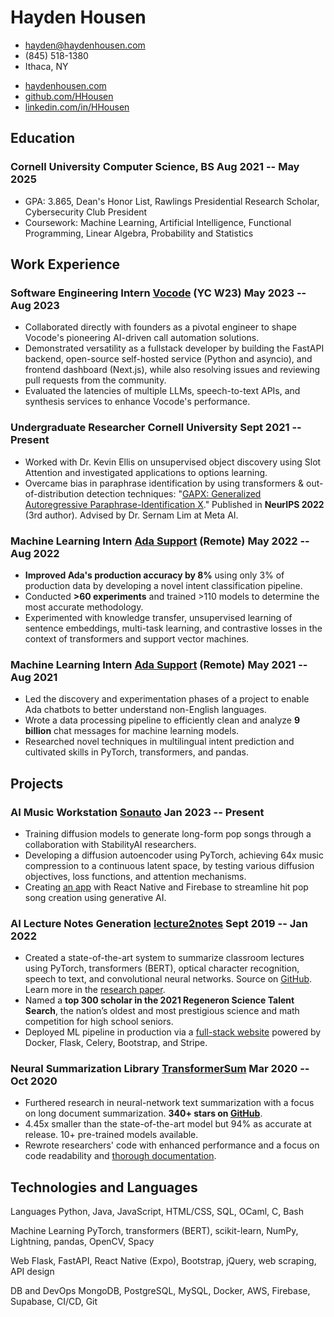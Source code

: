 <!-- The (first) h1 will be used as the <title> of the HTML page -->
# Hayden Housen

<!-- The unordered list immediately after the h1 will be formatted on a single
line. It is intended to be used for contact details -->
- <hayden@haydenhousen.com>
- (845) 518-1380
- Ithaca, NY

<!-- Social Links -->
- [haydenhousen.com](https://haydenhousen.com)
- [github.com/HHousen](https://github.com/HHousen)
- [linkedin.com/in/HHousen](https://linkedin.com/in/HHousen)

<!-- The paragraph after the h1 and ul and before the first h2 is optional. It
is intended to be used for a short summary. -->

## Education

### <span>Cornell University</span> <span><span>Computer Science, BS</span> <span>Aug 2021 -- May 2025</span></span>

- GPA: 3.865, Dean's Honor List, Rawlings Presidential Research Scholar, Cybersecurity Club President
- Coursework: Machine Learning, Artificial Intelligence, Functional Programming, Linear Algebra, Probability and Statistics

## Work Experience

<!-- You have to wrap the "left" and "right" half of these headings in spans by
hand -->
### <span>Software Engineering Intern</span> <span><span><a href="https://vocode.dev">Vocode</a> (YC W23)</span> <span>May 2023 -- Aug 2023</span></span>

- Collaborated directly with founders as a pivotal engineer to shape Vocode's pioneering AI-driven call automation solutions.
- Demonstrated versatility as a fullstack developer by building the FastAPI backend, open-source self-hosted service (Python and asyncio), and frontend dashboard (Next.js), while also resolving issues and reviewing pull requests from the community.
- Evaluated the latencies of multiple LLMs, speech-to-text APIs, and synthesis services to enhance Vocode's performance.

### <span>Undergraduate Researcher</span> <span><span>Cornell University</span> <span>Sept 2021 -- Present</span></span>

- Worked with Dr. Kevin Ellis on unsupervised object discovery using Slot Attention and investigated applications to options learning.
- Overcame bias in paraphrase identification by using transformers & out-of-distribution detection techniques: "[GAPX: Generalized](https://haydenhousen.com/media/GAPX.pdf) [Autoregressive Paraphrase-Identification X](https://haydenhousen.com/media/GAPX.pdf)." Published in **NeurIPS 2022** (3rd author). Advised by Dr. Sernam Lim at Meta AI.

### <span>Machine Learning Intern</span> <span><span><a href="https://ada.cx">Ada Support</a> (Remote)</span> <span>May 2022 -- Aug 2022</span></span>

- **Improved Ada's production accuracy by 8%** using only 3% of production data by developing a novel intent classification pipeline.
- Conducted **>60 experiments** and trained >110 models to determine the most accurate methodology.
- Experimented with knowledge transfer, unsupervised learning of sentence embeddings, multi-task learning, and contrastive losses in the context of transformers and support vector machines.

### <span>Machine Learning Intern</span> <span><span><a href="https://ada.cx">Ada Support</a> (Remote)</span> <span>May 2021 -- Aug 2021</span></span>

- Led the discovery and experimentation phases of a project to enable Ada chatbots to better understand non-English languages.
- Wrote a data processing pipeline to efficiently clean and analyze **9 billion** chat messages for machine learning models.
- Researched novel techniques in multilingual intent prediction and cultivated skills in PyTorch, transformers, and pandas.

## Projects

### <span>AI Music Workstation</span> <span><span><a href="https://sonauto.app">Sonauto</a></span> <span>Jan 2023 -- Present</span></span>

- Training diffusion models to generate long-form pop songs through a collaboration with StabilityAI researchers.
- Developing a diffusion autoencoder using PyTorch, achieving 64x music compression to a continuous latent space, by testing various diffusion objectives, loss functions, and attention mechanisms.
- Creating [an app](https://sonauto.app) with React Native and Firebase to streamline hit pop song creation using generative AI.

### <span>AI Lecture Notes Generation</span> <span><span><a href="https://haydenhousen.com/projects/lecture2notes/">lecture2notes</a></span> <span>Sept 2019 -- Jan 2022</span></span>

- Created a state-of-the-art system to summarize classroom lectures using PyTorch, transformers (BERT), optical character recognition, speech to text, and convolutional neural networks. Source on [GitHub](https://github.com/HHousen/lecture2notes/). Learn more in the [research paper](https://haydenhousen.com/media/lecture2notes-paper-v1.pdf).
- Named a **top 300 scholar in the 2021 Regeneron Science Talent Search**, the nation’s oldest and most prestigious science and math competition for high school seniors.
- Deployed ML pipeline in production via a [full-stack website](https://lecture2notes.com/) powered by Docker, Flask, Celery, Bootstrap, and Stripe.

### <span>Neural Summarization Library</span> <span><span><a href="https://github.com/HHousen/TransformerSum">TransformerSum</a></span> <span>Mar 2020 -- Oct 2020</span></span>

- Furthered research in neural-network text summarization with a focus on long document summarization. **340+ stars on [GitHub](https://github.com/HHousen/TransformerSum)**.
- 4.45x smaller than the state-of-the-art model but 94% as accurate at release. 10+ pre-trained models available.
- Rewrote researchers' code with enhanced performance and a focus on code readability and [thorough documentation](https://transformersum.readthedocs.io/en/latest/).

<!-- ### <span>AI Snow Day Prediction</span> <span><span><a href="https://haydenhousen.com/projects/will-i-have-a-snow-day/">Will I Have A Snow Day.com</a></span> <span>Dec 2019 -- Sept 2020</span></span>

- Created an AI-powered automatic snow day predictor website that improves itself over time using user feedback. Powered by XGBoost, scikit-learn, Materialize.css, SendGrid, and Flask. Source on [GitHub](https://github.com/HHousen/willihaveasnowday).
- Scraped school closings and processed **100GB+** of weather data from NOAA to build a snow day dataset.
- Trained a gradient boosting classifier after extensive data exploration and feature engineering.

### <span>Cybersecurity Challenges</span> <span><span>Capture The Flag</span> <span>Sept 2019 -- Current</span></span>

- Placed in **top 3%** on average in the PicoCTF [2019](https://github.com/HHousen/PicoCTF-2019)/[2021](https://github.com/HHousen/PicoCTF-2021)/[2022](https://github.com/HHousen/PicoCTF-2022) competitions. Learned ethical hacking skills including web exploitation, cryptography, reverse engineering, and binary exploitation. Worked with popular tools included in Kali Linux.
- Wrote technical guides with **over 94,000 views** to document my learning and help others.
- Continuously practicing cybersecurity principles by solving HackTheBox.com machines and [publishing writeups](https://htb.haydenhousen.com/). -->

## Technologies and Languages

<span>Languages</span> <span>Python, Java, JavaScript, HTML/CSS, SQL, OCaml, C, Bash</span>

<span>Machine Learning</span> <span>PyTorch, transformers (BERT), scikit-learn, NumPy, Lightning, pandas, OpenCV, Spacy</span>

<span>Web</span> <span>Flask, FastAPI, React Native (Expo), Bootstrap, jQuery, web scraping, API design</span>

<span>DB and DevOps</span> <span>MongoDB, PostgreSQL, MySQL, Docker, AWS, Firebase, Supabase, CI/CD, Git</span>

<!-- Resume [generated from markdown](https://github.com/HHousen/resume) and styled with my custom CSS via a python script. -->
